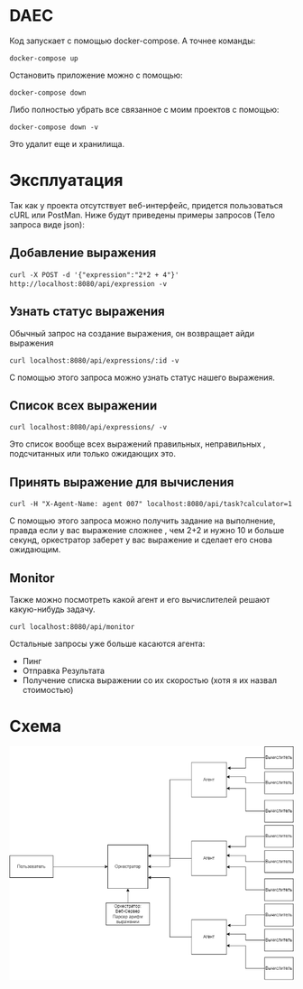 # DAEC
Код запускает с помощью docker-compose.
А точнее команды:
```
docker-compose up
```
Остановить приложение можно с помощью:
```
docker-compose down
```
Либо полностью убрать все связанное с моим проектов с помощью:
```
docker-compose down -v
```
Это удалит еще и хранилища.

# Эксплуатация  

Так как у проекта отсутствует веб-интерфейс, придется пользоваться cURL или PostMan.
Ниже будут приведены примеры запросов (Тело запроса виде json):
## Добавление выражения
```
curl -X POST -d '{"expression":"2*2 + 4"}' http://localhost:8080/api/expression -v
```
## Узнать статус выражения
Обычный запрос на создание выражения, он возвращает айди выражения
```
curl localhost:8080/api/expressions/:id -v
```
С помощью этого запроса можно узнать статус нашего выражения.
## Список всех выражении
```
curl localhost:8080/api/expressions/ -v
```
Это список вообще всех выражений правильных, неправильных , подсчитанных или только ожидающих это.

## Принять выражение для вычисления
```
curl -H "X-Agent-Name: agent 007" localhost:8080/api/task?calculator=1
```
С помощью этого запроса можно получить задание на выполнение, правда если у вас выражение сложнее , чем 2+2 и нужно 10 и больше секунд, оркестратор заберет у вас выражение и сделает его снова ожидающим.

## Monitor
Также можно посмотреть какой агент и его вычислителей решают какую-нибудь задачу.
```
curl localhost:8080/api/monitor
```

Остальные запросы уже больше касаются агента:
- Пинг
- Отправка Результата
- Получение списка выражении со их скоростью (хотя я их назвал стоимостью)


# Схема 
![chart.png](chart.png)

